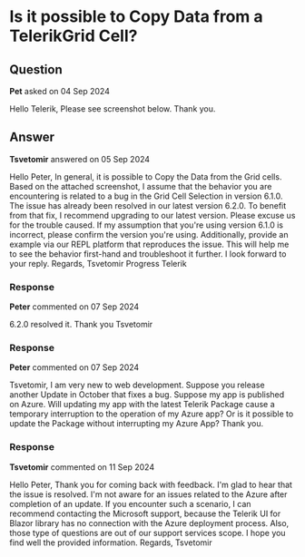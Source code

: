 # Is it possible to Copy Data from a TelerikGrid Cell?

## Question

**Pet** asked on 04 Sep 2024

Hello Telerik, Please see screenshot below. Thank you.

## Answer

**Tsvetomir** answered on 05 Sep 2024

Hello Peter, In general, it is possible to Copy the Data from the Grid cells. Based on the attached screenshot, I assume that the behavior you are encountering is related to a bug in the Grid Cell Selection in version 6.1.0. The issue has already been resolved in our latest version 6.2.0. To benefit from that fix, I recommend upgrading to our latest version. Please excuse us for the trouble caused. If my assumption that you're using version 6.1.0 is incorrect, please confirm the version you're using. Additionally, provide an example via our REPL platform that reproduces the issue. This will help me to see the behavior first-hand and troubleshoot it further. I look forward to your reply. Regards, Tsvetomir Progress Telerik

### Response

**Peter** commented on 07 Sep 2024

6.2.0 resolved it. Thank you Tsvetomir

### Response

**Peter** commented on 07 Sep 2024

Tsvetomir, I am very new to web development. Suppose you release another Update in October that fixes a bug. Suppose my app is published on Azure. Will updating my app with the latest Telerik Package cause a temporary interruption to the operation of my Azure app? Or is it possible to update the Package without interrupting my Azure App? Thank you.

### Response

**Tsvetomir** commented on 11 Sep 2024

Hello Peter, Thank you for coming back with feedback. I'm glad to hear that the issue is resolved. I'm not aware for an issues related to the Azure after completion of an update. If you encounter such a scenario, I can recommend contacting the Microsoft support, because the Telerik UI for Blazor library has no connection with the Azure deployment process. Also, those type of questions are out of our support services scope. I hope you find well the provided information. Regards, Tsvetomir
